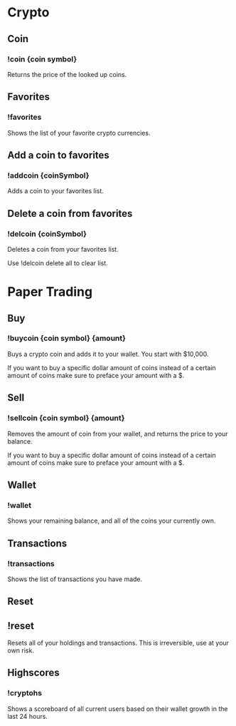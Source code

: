 # Crypto

## Coin

### **!coin {coin symbol}**

Returns the price of the looked up coins.

## Favorites

### **!favorites**

Shows the list of your favorite crypto currencies.

## Add a coin to favorites

### **!addcoin {coinSymbol}**

Adds a coin to your favorites list.

## Delete a coin from favorites

### **!delcoin {coinSymbol}**

Deletes a coin from your favorites list.

Use !delcoin delete all to clear list.

# Paper Trading

## Buy

### **!buycoin {coin symbol} {amount}**

Buys a crypto coin and adds it to your wallet. You start with $10,000.

If you want to buy a specific dollar amount of coins instead of a certain amount of coins make sure to preface your amount with a $.

## Sell

### **!sellcoin {coin symbol} {amount}**

Removes the amount of coin from your wallet, and returns the price to your balance.

If you want to buy a specific dollar amount of coins instead of a certain amount of coins make sure to preface your amount with a $.

## Wallet

### **!wallet**

Shows your remaining balance, and all of the coins your currently own.

## Transactions

### **!transactions**

Shows the list of transactions you have made.

## Reset

## **!reset**

Resets all of your holdings and transactions. This is irreversible, use at your own risk.

## Highscores

### **!cryptohs**

Shows a scoreboard of all current users based on their wallet growth in the last 24 hours.
